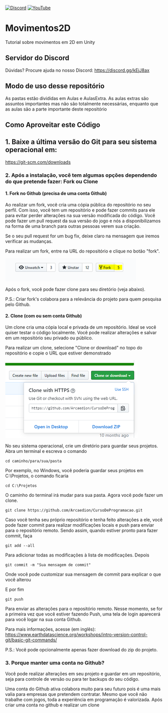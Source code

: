 [![Discord](https://img.shields.io/discord/714624296260993124.svg?label=Discord&logo=discord)](https://discord.gg/kEjJ8ax) [![YouTube](https://img.shields.io/badge/YouTube-GameDev%20Galáctico-red)](https://www.youtube.com/channel/UC1s2NpVU-gw8_v3VR3RPZSg)

# Movimentos2D
Tutorial sobre movimentos em 2D em Unity

## Servidor do Discord

Dúvidas? Procure ajuda no nosso Discord: https://discord.gg/kEjJ8ax

## Modo de uso desse repositório

As pastas estão divididas em Aulas e AulasExtra. As aulas extras são assuntos importantes mas não são totalmente necessárias, enquanto que as aulas são a parte importante deste repositório

## Como Aproveitar este Código

## 1. Baixe a última versão do Git para seu sistema operacional em:

https://git-scm.com/downloads


### 2. Após a instalação, você tem algumas opções dependendo do que pretende fazer: Fork ou Clone

#### 1. Fork no Github (precisa de uma conta Github)

Ao realizar um fork, você cria uma cópia pública do repositório no seu perfil. Com isso, você tem um repositório e pode fazer commits para ele para evitar perder alterações na sua versão modificada do código. Você pode fazer um pull request da sua versão do jogo e nós a disponibilizamos na forma de uma branch para outras pessoas verem sua criação.

Se o seu pull request for um bug fix, deixe claro na mensagem que iremos verificar as mudanças.

Para realizar um fork, entre na URL do repositório e clique no botão "fork".

![Fork](fork.png)

Após o fork, você pode fazer clone para seu diretório (veja abaixo).

P.S.: Criar fork's colabora para a relevância do projeto para quem pesquisa pelo Github.

#### 2. Clone (com ou sem conta Github)

Um clone cria uma cópia local e privada de um repositório. Ideal se você quiser testar o código localmente. Você pode realizar alterações e salvar em um repositório seu privado ou público.

Para realizar um clone, selecione "Clone or download" no topo do repositório e copie o URL que estiver demonstrado

![Clone](clone.png)

No seu sistema operacional, crie um diretório para guardar seus projetos. Abra um terminal e escreva o comando

```
cd caminho/para/sua/pasta
```

Por exemplo, no Windows, você poderia guardar seus projetos em C:\Projetos, o comando ficaria

```
cd C:\Projetos
```

O caminho do terminal irá mudar para sua pasta. Agora você pode fazer um clone.

```
git clone https://github.com/Arcaedion/CursoDeProgramacao.git
```

Caso você tenha seu próprio repositório e tenha feito alterações a ele, você pode fazer commit para realizar modificações locais e push para enviar para o repositório remoto. Sendo assim, quando estiver pronto para fazer commit, faça 

```
git add --all
```

Para adicionar todas as modificações à lista de modificações. Depois

```
git commit -m "Sua mensagem de commit"
```

Onde você pode customizar sua mensagem de commit para explicar o que você alterou

E por fim

```
git push
```

Para enviar as alterações para o repositório remoto. Nesse momento, se for a primeira vez que você estiver fazendo Push, uma tela de login aparecerá para você logar na sua conta Github.

Para mais informações, acesse (em inglês): https://www.earthdatascience.org/workshops/intro-version-control-git/basic-git-commands/

P.S.: Você pode opcionalmente apenas fazer download do zip do projeto.

### 3. Porque manter uma conta no Github? 

Você pode realizar alterações em seu projeto e guardar em um repositório, seja para controle de versão ou para ter backups do seu código. 

Uma conta do Github ativa colabora muito para seu futuro pois é uma mais valia para empresas que pretendem contratar. Mesmo que você não trabalhe com jogos, toda a experiência em programação é valorizada. Após criar uma conta no github e realizar um clone
        


